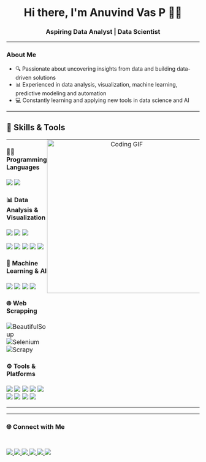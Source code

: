 <h1 align="center">Hi there, I'm Anuvind Vas P 👋🏻</h1>
<h3 align="center"> Aspiring Data Analyst | Data Scientist </h2>

---

###  About Me
- 🔍 Passionate about uncovering insights from data and building data-driven solutions
- 📊 Experienced in data analysis, visualization, machine learning, predictive modeling and automation
- 💻 Constantly learning and applying new tools in data science and AI  

---
## 🚀 Skills & Tools


 <!-- your existing skills buttons -->
<table style="width: 100%; border-spacing: 0; border-collapse: collapse; border: none;">
  <tr style="border:none;">
    <!-- Left Side: Skill Badges -->
    <td style="vertical-align: top; padding: 0;width: 65%; border: none;">




#### 👨‍💻 Programming Languages
<p>
  <img src="https://img.shields.io/badge/python-3670A0?style=for-the-badge&logo=python&logoColor=ffdd54"/>
  <img src="https://img.shields.io/badge/mysql-4479A1.svg?style=for-the-badge&logo=mysql&logoColor=white"/>
</p>

#### 📊 Data Analysis & Visualization
<p>
  <img src="https://img.shields.io/badge/Microsoft%20Excel-217346?style=for-the-badge&logo=microsoft-excel&logoColor=white"/>
  <img src="https://img.shields.io/badge/Power%20BI-F2C811?style=for-the-badge&logo=power-bi&logoColor=black"/>
  <img src="https://img.shields.io/badge/Tableau-E97627?style=for-the-badge&logo=tableau&logoColor=white"/>
</p>

<p>
  <img src="https://img.shields.io/badge/numpy-%23013243.svg?style=for-the-badge&logo=numpy&logoColor=white"/>
  <img src="https://img.shields.io/badge/Pandas-150458?style=for-the-badge&logo=pandas&logoColor=white"/>
  <img src="https://img.shields.io/badge/Seaborn-3776AB?style=for-the-badge&logo=python&logoColor=white"/>
  <img src="https://img.shields.io/badge/Matplotlib-%23ffffff.svg?style=for-the-badge&logo=Matplotlib&logoColor=black"/>
  <img src="https://img.shields.io/badge/Streamlit-%23FE4B4B.svg?style=for-the-badge&logo=streamlit&logoColor=white"/>
 
</p>



#### 🤖 Machine Learning & AI
<p>
  <img src="https://img.shields.io/badge/Machine%20Learning-FF6F00?style=for-the-badge&logo=scikit-learn&logoColor=white"/>
  <img src="https://img.shields.io/badge/TensorFlow-FF6F00?style=for-the-badge&logo=tensorflow&logoColor=white"/>
  <img src="https://img.shields.io/badge/Keras-%23D00000.svg?style=for-the-badge&logo=Keras&logoColor=white"/>
  <img src="https://img.shields.io/badge/scikit--learn-%23F7931E.svg?style=for-the-badge&logo=scikit-learn&logoColor=white"/>
</p>

#### 🌐 Web Scrapping
<p>
  <img src="https://img.shields.io/badge/BeautifulSoup-4B0082?style=for-the-badge&logo=python&logoColor=white" alt="BeautifulSoup"/>
  <img src="https://img.shields.io/badge/Selenium-43B02A?style=for-the-badge&logo=selenium&logoColor=white" alt="Selenium"/>
  <img src="https://img.shields.io/badge/Scrapy-222?style=for-the-badge&logo=scrapy&logoColor=white" alt="Scrapy"/>
</p>

#### ⚙️ Tools & Platforms
<p>
  <img src="https://img.shields.io/badge/Google%20Colab-%23F9A825.svg?style=for-the-badge&logo=googlecolab&logoColor=white"/>
  <img src="https://img.shields.io/badge/Jupyter-F37626?style=for-the-badge&logo=jupyter&logoColor=white"/>
  <img src="https://img.shields.io/badge/Kaggle-035a7d?style=for-the-badge&logo=kaggle&logoColor=white"/>
  <img src="https://img.shields.io/badge/Anaconda-%2344A833.svg?style=for-the-badge&logo=anaconda&logoColor=white"/>
  <img src="https://img.shields.io/badge/Microsoft_PowerPoint-B7472A?style=for-the-badge&logo=microsoft-powerpoint&logoColor=white"/>
  <img src="https://img.shields.io/badge/GitHub-181717?style=for-the-badge&logo=github&logoColor=white"/>
  <img src="https://img.shields.io/badge/Visual%20Studio%20Code-0078d7.svg?style=for-the-badge&logo=visual-studio-code&logoColor=white"/>
  <img src="https://img.shields.io/badge/chatGPT-74aa9c?style=for-the-badge&logo=openai&logoColor=white"/>
  <img src="https://img.shields.io/badge/google%20gemini-8E75B2?style=for-the-badge&logo=google%20gemini&logoColor=white"/>
  
</p>
 </td>
  <!-- Right Side: GIF -->
    <td style="text-align: center; vertical-align: top; padding: 0;  width: 35%; border: none;">
      <img src="https://media.giphy.com/media/qgQUggAC3Pfv687qPC/giphy.gif" width="400" alt="Coding GIF">
    </td>
  </tr>
</table>

---

### 🌐 Connect with Me

<br>
<p>
  <a href="https://www.linkedin.com/in/anuvind-vas-p-8aa809325/" target="_blank">
    <img src="https://img.shields.io/badge/LinkedIn-0077B5?style=for-the-badge&logo=linkedin&logoColor=white"/>
  </a>
  <a href="mailto:anuvindvasputhiyottil255@gmail.com">
    <img src="https://img.shields.io/badge/Email-D14836?style=for-the-badge&logo=gmail&logoColor=white"/>
  </a>
 <a href="https://anuvindvasp.github.io//" target="_blank">
  <img src="https://img.shields.io/badge/Portfolio-000000?style=for-the-badge&logo=about-dot-me&logoColor=white"/>
</a>
  <a href="https://www.facebook.com/anuvindvas.p" target="_blank">
    <img src="https://img.shields.io/badge/Facebook-1877F2?style=for-the-badge&logo=facebook&logoColor=white"/>
  </a>
 <a href="https://x.com/AnuvindVas" target="_blank">
    <img src="https://img.shields.io/badge/X-%23000000.svg?style=for-the-badge&logo=X&logoColor=white"/>
  </a>
  <a href="https://www.instagram.com/anuvind_vas/" target="_blank">
    <img src="https://img.shields.io/badge/Instagram-E4405F?style=for-the-badge&logo=instagram&logoColor=white"/>
  </a>
  

</p>
